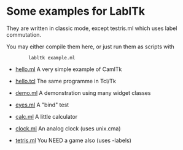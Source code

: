 # Some examples for LablTk

They are written in classic mode, except testris.ml which uses label
commutation.

You may either compile them here, or just run them as scripts with
```
        labltk example.ml
```

- [hello.ml](hello.ml)          A very simple example of CamlTk
- [hello.tcl](hello.tcl)        The same programme in Tcl/Tk

- [demo.ml](demo.ml)            A demonstration using many widget classes

- [eyes.ml](eyes.ml)            A "bind" test

- [calc.ml](calc.ml)            A little calculator

- [clock.ml](clock.ml)          An analog clock  (uses unix.cma)

- [tetris.ml](tetris.ml)        You NEED a game also (uses -labels)
